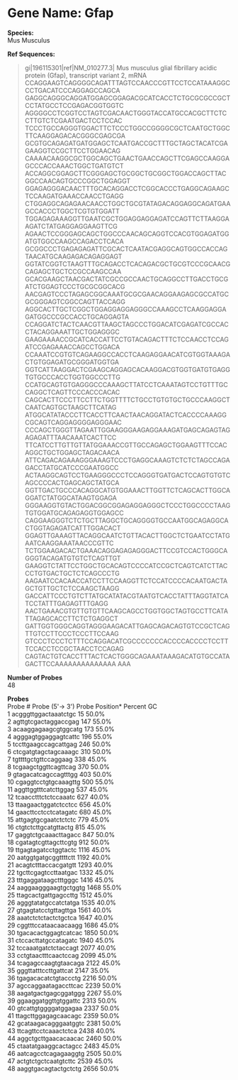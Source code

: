 # Gene Name: Gfap #  


__Species:__  
Mus Musculus

__Ref Sequences:__  
>gi|196115301|ref|NM_010277.3| Mus musculus glial fibrillary acidic protein (Gfap), transcript variant 2, mRNA
CCAGGAAGTCAGGGGCAGATTTAGTCCAACCCGTTCCTCCATAAAGGCCCTGACATCCCAGGAGCCAGCA
GAGGCAGGGCAGGATGGAGCGGAGACGCATCACCTCTGCGCGCCGCTCCTATGCCTCCGAGACGGTGGTC
AGGGGCCTCGGTCCTAGTCGACAACTGGGTACCATGCCACGCTTCTCCTTGTCTCGAATGACTCCTCCAC
TCCCTGCCAGGGTGGACTTCTCCCTGGCCGGGGCGCTCAATGCTGGCTTCAAGGAGACACGGGCGAGCGA
GCGTGCAGAGATGATGGAGCTCAATGACCGCTTTGCTAGCTACATCGAGAAGGTCCGCTTCCTGGAACAG
CAAAACAAGGCGCTGGCAGCTGAACTGAACCAGCTTCGAGCCAAGGAGCCCACCAAACTGGCTGATGTCT
ACCAGGCGGAGCTTCGGGAGCTGCGGCTGCGGCTGGACCAGCTTACGGCCAACAGTGCCCGGCTGGAGGT
GGAGAGGGACAACTTTGCACAGGACCTCGGCACCCTGAGGCAGAAGCTCCAAGATGAAACCAACCTGAGG
CTGGAGGCAGAGAACAACCTGGCTGCGTATAGACAGGAGGCAGATGAAGCCACCCTGGCTCGTGTGGATT
TGGAGAGAAAGGTTGAATCGCTGGAGGAGGAGATCCAGTTCTTAAGGAAGATCTATGAGGAGGAAGTTCG
AGAACTCCGGGAGCAGCTGGCCCAACAGCAGGTCCACGTGGAGATGGATGTGGCCAAGCCAGACCTCACA
GCGGCCCTGAGAGAGATTCGCACTCAATACGAGGCAGTGGCCACCAGTAACATGCAAGAGACAGAGGAGT
GGTATCGGTCTAAGTTTGCAGACCTCACAGACGCTGCGTCCCGCAACGCAGAGCTGCTCCGCCAAGCCAA
GCACGAAGCTAACGACTATCGCCGCCAACTGCAGGCCTTGACCTGCGATCTGGAGTCCCTGCGCGGCACG
AACGAGTCCCTAGAGCGGCAAATGCGCGAACAGGAAGAGCGCCATGCGCGGGAGTCGGCCAGTTACCAGG
AGGCACTTGCTCGGCTGGAGGAGGAGGGCCAAAGCCTCAAGGAGGAGATGGCCCGCCACCTGCAGGAGTA
CCAGGATCTACTCAACGTTAAGCTAGCCCTGGACATCGAGATCGCCACCTACAGGAAATTGCTGGAGGGC
GAAGAAAACCGCATCACCATTCCTGTACAGACTTTCTCCAACCTCCAGATCCGAGAAACCAGCCTGGACA
CCAAATCCGTGTCAGAAGGCCACCTCAAGAGGAACATCGTGGTAAAGACTGTGGAGATGCGGGATGGTGA
GGTCATTAAGGACTCGAAGCAGGAGCACAAGGACGTGGTGATGTGAGGTGTGCCCACCTGGTGGCCCTTG
CCATGCAGTGTGAGGGCCCAAAGCTTATCCTCAAATAGTCCTGTTTGCCAGGCTCAGTTCCCACCCACAC
CAGCACTTCCCTTCCTTCTGGTTTTCTGCCTGTGTGCTGCCCAAGGCTCAATCAGTGCTAAGCTTCATAG
ATGGCATATACCCTTCACCTTCAACTAACAGGATACTCACCCCAAAGGCGCAGTCAGGAGGGGAGGGAAC
CCCAGCTGGGTTAGAATTGGAAGGGAAGAGGAAAGATGAGCAGAGTAGAGAGATTTAACAAATCACTTCC
TTCATCCTTGTTGTTATGGAAACCGTTGCCAGAGCTGGAAGTTTCCACAGGCTGCTGGAGCTAGACAACA
ATTCAGACAGAAAGGGAAAGTCCCTGAGGCAAAGTCTCTCTAGCCAGAGACCTATGCATCCCGAATGGCC
ACTAAGGCAGTCCTGAAGGGCCCTCCAGGGTGATGACTCCAGTGTGTCAGCCCCACTGAGCAGCTATGCA
GGTTGACTGCCCACAGGCATGTGGAAACTTGGTTCTCAGCACTTGGCAGGATCTATGGCATAAGTGGAGA
GGGAAGGTGTACTGGACGGCGGAGAGGAGGGCTCCCTGGCCCCTAAGTGTGGATGCAGAGAGGTGGAGCC
CAGGAAGGGTCTCTGCTTAGGCTGCAGGGGTGCCAATGGCAGAGGCACTGGTAGAGATCATTTGGACACT
GGAGTTGAAAGTTACAGGCAATCTGTTACACTTGGCTCTGAATCCTATGAATCAAGGAAATAACCCGTTC
TCTGGAAGACACTGAAACAGGAGAGAGGGACTTCCGTCCACTGGGCAGGGTACAGATGTGTCTCAGTTGT
GAAGGTCTATTCCTGGCTGCACAGTCCCCATCCGCTCAGTCATCTTACCCTGTGACTGCTCTCAGCCCTG
AAGAATCCACAACCATCCTTCCAAGGTTCTCCATCCCCACAATGACTAGCTGTTGCTCTCCAAGCTAAGG
GACCATTCCCTGTCTTATGCATATACGTAATGTCACCTATTTAGGTATCATCCTATTTGAGAGTTTGAGG
AACTGAAACGTGTTGTGTTCAAGCAGCCTGGTGGCTAGTGCCTTCATATTAGAGCACCTTCTCTGAGGCT
GATTGGTGGGCAGGTAGGGAAGACATTGAGCAGACAGTGTCCGCTCAGTTGTCCTTCCCTCCCTTCCAAG
GTCCCTCCCTCTTTCCAGGACATCGCCCCCCCACCCCACCCCTCCTTTCCACCTCCGCTAACCTCCAGAG
CAGTACTGTCACCTTTACTCACTGGGCAGAAATAAAGACATGTGCCATAGACTTCCAAAAAAAAAAAAAA
AAA

__Number of Probes__  
48

__Probes__  
 Probe #	 Probe (5'-> 3')	 Probe Position*	 Percent GC  
 1	acgggttggactaaatctgc	 15	 50.0%  
 2	agttgtcgactaggaccgag	 147	 55.0%  
 3	acaaggagaagcgtggcatg	 173	 55.0%  
 4	agggagtggaggagtcattc	 196	 55.0%  
 5	tccttgaagccagcattgag	 246	 50.0%  
 6	ctcgatgtagctagcaaagc	 310	 50.0%  
 7	tgttttgctgttccaggaag	 338	 45.0%  
 8	tcgaagctggttcagttcag	 370	 50.0%  
 9	gtagacatcagccagtttgg	 403	 50.0%  
 10	cgaggtcctgtgcaaagttg	 500	 55.0%  
 11	aggttggtttcatcttggag	 537	 45.0%  
 12	tcaacctttctctccaaatc	 627	 40.0%  
 13	ttaagaactggatctcctcc	 656	 45.0%  
 14	gaacttcctcctcatagatc	 680	 45.0%  
 15	attgagtgcgaatctctctc	 779	 45.0%  
 16	ctgtctcttgcatgttactg	 815	 45.0%  
 17	gaggtctgcaaacttagacc	 847	 50.0%  
 18	cgatagtcgttagcttcgtg	 912	 50.0%  
 19	ttgagtagatcctggtactc	 1116	 45.0%  
 20	aatggtgatgcggttttctt	 1192	 40.0%  
 21	acagtctttaccacgatgtt	 1293	 40.0%  
 22	tgcttcgagtccttaatgac	 1332	 45.0%  
 23	tttgaggataagctttgggc	 1416	 45.0%  
 24	aaggaagggaagtgctggtg	 1468	 55.0%  
 25	ttagcactgattgagccttg	 1512	 45.0%  
 26	agggtatatgccatctatga	 1535	 40.0%  
 27	gtgagtatcctgttagttga	 1561	 40.0%  
 28	aaatctctctactctgctca	 1647	 40.0%  
 29	cggtttccataacaacaagg	 1686	 45.0%  
 30	tgacacactggagtcatcac	 1850	 50.0%  
 31	ctccacttatgccatagatc	 1940	 45.0%  
 32	tccaaatgatctctaccagt	 2077	 40.0%  
 33	cctgtaactttcaactccag	 2099	 45.0%  
 34	tcagagccaagtgtaacaga	 2122	 45.0%  
 35	gggttatttccttgattcat	 2147	 35.0%  
 36	tgagacacatctgtaccctg	 2216	 50.0%  
 37	agccaggaatagaccttcac	 2239	 50.0%  
 38	aagatgactgagcggatggg	 2267	 55.0%  
 39	ggaaggatggttgtggattc	 2313	 50.0%  
 40	gtcattgtggggatggagaa	 2337	 50.0%  
 41	ttagcttggagagcaacagc	 2359	 50.0%  
 42	gcataagacagggaatggtc	 2381	 50.0%  
 43	ttcagttcctcaaactctca	 2438	 40.0%  
 44	aggctgcttgaacacaacac	 2460	 50.0%  
 45	ctaatatgaaggcactagcc	 2483	 45.0%  
 46	aatcagcctcagagaaggtg	 2505	 50.0%  
 47	actgtctgctcaatgtcttc	 2539	 45.0%  
 48	aaggtgacagtactgctctg	 2656	 50.0%  


